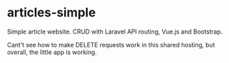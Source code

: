# articles-simple
Simple article website. CRUD with Laravel API routing, Vue.js and Bootstrap.
  
  Cant't see how to make DELETE requests work in this shared hosting, but overall, the little app is working.
